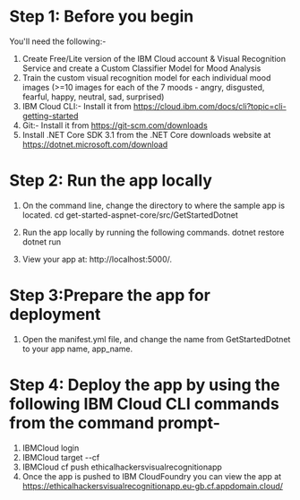 # Step 1: Before you begin
You'll need the following:-

1. Create Free/Lite version of the IBM Cloud account & Visual Recognition Service and create a Custom Classifier Model for Mood Analysis
2. Train the custom visual recognition model for each individual mood images (>=10 images for each of the 7 moods - angry, disgusted, fearful, happy, neutral, sad, surprised)
2. IBM Cloud CLI:- Install it from https://cloud.ibm.com/docs/cli?topic=cli-getting-started
3. Git:- Install it from https://git-scm.com/downloads
4. Install .NET Core SDK 3.1 from the .NET Core downloads website at https://dotnet.microsoft.com/download

# Step 2: Run the app locally
1. On the command line, change the directory to where the sample app is located.
	cd get-started-aspnet-core/src/GetStartedDotnet

2. Run the app locally by running the following commands.
	dotnet restore
	dotnet run

3. View your app at: http://localhost:5000/.

# Step 3:Prepare the app for deployment
1. Open the manifest.yml file, and change the name from GetStartedDotnet to your app name, app_name.

# Step 4: Deploy the app by using the following IBM Cloud CLI commands from the command prompt-
1. IBMCloud login
2. IBMCloud target --cf
3. IBMCloud cf push ethicalhackersvisualrecognitionapp
4. Once the app is pushed to IBM CloudFoundry you can view the app at https://ethicalhackersvisualrecognitionapp.eu-gb.cf.appdomain.cloud/
